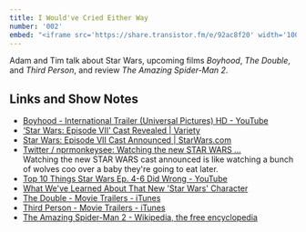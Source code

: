 ```yaml
---
title: I Would've Cried Either Way
number: '002'
embed: "<iframe src='https://share.transistor.fm/e/92ac8f20' width='100%' height='180' frameborder='0' scrolling='no' seamless='true' style='width:100%; height:180px;'></iframe>"
---
```


Adam and Tim talk about Star Wars, upcoming films _Boyhood_, _The Double_, and _Third Person_, and review _The Amazing Spider-Man 2_.

## Links and Show Notes

<ul>
  <li>
  <a href="https://www.youtube.com/watch?v=Ys-mbHXyWX4">Boyhood - International Trailer (Universal Pictures) HD - YouTube</a>
  </li>

  <li>
  <a href="http://variety.com/2014/film/news/star-wars-5-1200596276/">‘Star Wars: Episode VII’ Cast Revealed | Variety</a>
  </li>

  <li>
  <a href="http://starwars.com/news/star-wars-episode-7-cast-announced.html">Star Wars: Episode VII Cast Announced | StarWars.com</a>
  </li>

  <li>
  <a href="https://twitter.com/nprmonkeysee/status/461189565592911872">Twitter / nprmonkeysee: Watching the new STAR WARS ...</a><br>
  Watching the new STAR WARS cast announced is like watching a bunch of wolves coo over a baby they&#39;re going to eat later.
  </li>

  <li>
  <a href="https://www.youtube.com/watch?v=KNAPNN3cuHw">Top 10 Things Star Wars Ep. 4-6 Did Wrong - YouTube</a>
  </li>

  <li>
  <a href="https://www.yahoo.com/movies/what-weve-learned-about-that-new-star-wars-character-86400391122.html">What We&#39;ve Learned About That New &#39;Star Wars&#39; Character</a>
  </li>

  <li>
  <a href="http://trailers.apple.com/trailers/magnolia/thedouble/">The Double - Movie Trailers - iTunes</a>
  </li>

  <li>
  <a href="http://trailers.apple.com/trailers/sony/thirdperson/">Third Person - Movie Trailers - iTunes</a>
  </li>

  <li>
  <a href="http://en.wikipedia.org/wiki/The_Amazing_Spider-Man_2">The Amazing Spider-Man 2 - Wikipedia, the free encyclopedia</a>
  </li>
</ul>
